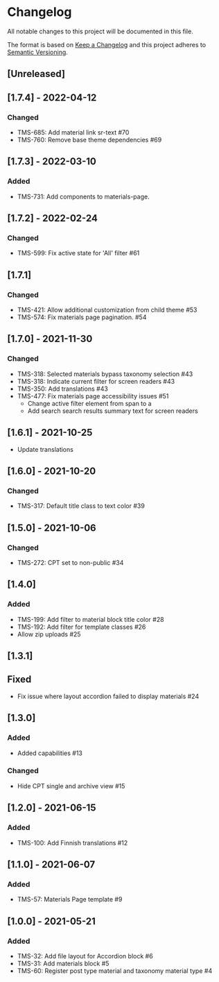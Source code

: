 # Changelog

All notable changes to this project will be documented in this file.

The format is based on [Keep a Changelog][keep-changelog]
and this project adheres to [Semantic Versioning][semver].

## [Unreleased]

## [1.7.4] - 2022-04-12

### Changed

- TMS-685: Add material link sr-text #70
- TMS-760: Remove base theme dependencies #69

## [1.7.3] - 2022-03-10

### Added

- TMS-731: Add components to materials-page.

## [1.7.2] - 2022-02-24

### Changed

- TMS-599: Fix active state for 'All' filter #61

## [1.7.1]

### Changed

- TMS-421: Allow additional customization from child theme #53
- TMS-574: Fix materials page pagination. #54

## [1.7.0] - 2021-11-30

### Changed

- TMS-318: Selected materials bypass taxonomy selection #43
- TMS-318: Indicate current filter for screen readers #43
- TMS-350: Add translations #43
- TMS-477: Fix materials page accessibility issues #51
    - Change active filter element from span to a
    - Add search search results summary text for screen readers

## [1.6.1] - 2021-10-25

- Update translations

## [1.6.0] - 2021-10-20

### Changed

- TMS-317: Default title class to text color #39

## [1.5.0] - 2021-10-06

### Changed

- TMS-272: CPT set to non-public #34

## [1.4.0]

### Added

- TMS-199: Add filter to material block title color #28
- TMS-192: Add filter for template classes #26
- Allow zip uploads #25

## [1.3.1]

## Fixed

- Fix issue where layout accordion failed to display materials #24

## [1.3.0]

### Added

- Added capabilities #13

### Changed

- Hide CPT single and archive view #15

## [1.2.0] - 2021-06-15

### Added

- TMS-100: Add Finnish translations #12

## [1.1.0] - 2021-06-07

### Added

- TMS-57: Materials Page template #9

## [1.0.0] - 2021-05-21

### Added

- TMS-32: Add file layout for Accordion block #6
- TMS-31: Add materials block #5
- TMS-60: Register post type material and taxonomy material type #4

[keep-changelog]: http://keepachangelog.com/en/1.0.0/

[semver]: http://semver.org/spec/v2.0.0.html
